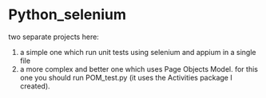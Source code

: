 # Python_selenium

two separate projects here:
1. a simple one which run unit tests using selenium and appium in a single file
2. a more complex and better one which uses Page Objects Model. for this one you should run POM_test.py
    (it uses the Activities package I created).